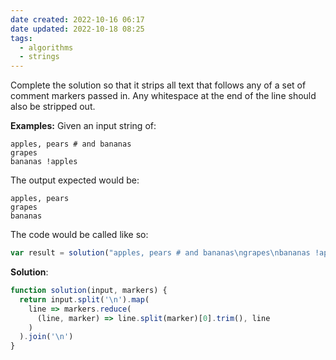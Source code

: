 ```yaml
---
date created: 2022-10-16 06:17
date updated: 2022-10-18 08:25
tags:
  - algorithms
  - strings
---
```


Complete the solution so that it strips all text that follows any of a set of comment markers passed in. Any whitespace at the end of the line should also be stripped out.

**Examples:**
Given an input string of:

```
apples, pears # and bananas
grapes
bananas !apples
```

The output expected would be:

```
apples, pears
grapes
bananas
```

The code would be called like so:

```javascript
var result = solution("apples, pears # and bananas\ngrapes\nbananas !apples", ["#", "!"])
```

**Solution**:

```javascript
function solution(input, markers) {
  return input.split('\n').map(
    line => markers.reduce(
      (line, marker) => line.split(marker)[0].trim(), line
    )
  ).join('\n')
}
```
